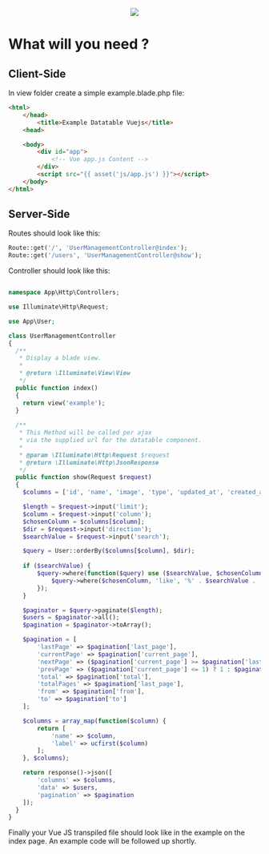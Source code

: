 <p align="center"><img src="https://laravel.com/assets/img/components/logo-laravel.svg"></p>

# What will you need ?

## Client-Side

In view folder create a simple example.blade.php file:
```html
<html>
    </head>
        <title>Example Datatable Vuejs</title>
    <head>

    <body>
        <div id="app">
            <!-- Vue app.js Content -->
        </div>
        <script src="{{ asset('js/app.js') }}"></script>
    </body>
</html>
```

## Server-Side

Routes should look like this:
```php
Route::get('/', 'UserManagementController@index');
Route::get('/users', 'UserManagementController@show');
```

Controller should look like this:

```php

namespace App\Http\Controllers;

use Illuminate\Http\Request;

use App\User;

class UserManagementController
{ 
  /**
   * Display a blade view.
   * 
   * @return \Illuminate\View\View
   */ 
  public function index() 
  {
    return view('example');
  }
   
  /**
   * This Method will be called per ajax 
   * via the supplied url for the datatable component.
   * 
   * @param \Illuminate\Http\Request $request
   * @return \Illuminate\Http\JsonResponse
   */ 
  public function show(Request $request) 
  {
    $columns = ['id', 'name', 'image', 'type', 'updated_at', 'created_at'];

    $length = $request->input('limit');
    $column = $request->input('column');
    $chosenColumn = $columns[$column];
    $dir = $request->input('direction');
    $searchValue = $request->input('search');

    $query = User::orderBy($columns[$column], $dir);
    
    if ($searchValue) {
        $query->where(function($query) use ($searchValue, $chosenColumn) {
            $query->where($chosenColumn, 'like', '%' . $searchValue . '%');
        });
    }

    $paginator = $query->paginate($length);
    $users = $paginator->all();
    $pagination = $paginator->toArray();

    $pagination = [
        'lastPage' => $pagination['last_page'],
        'currentPage' => $pagination['current_page'],
        'nextPage' => ($pagination['current_page'] >= $pagination['last_page']) ? $pagination['last_page'] : $pagination['current_page']+1,
        'prevPage' => ($pagination['current_page'] <= 1) ? 1 : $pagination['current_page']-1,
        'total' => $pagination['total'],
        'totalPages' => $pagination['last_page'],
        'from' => $pagination['from'],
        'to' => $pagination['to']
    ];

    $columns = array_map(function($column) { 
        return [ 
            'name' => $column,
            'label' => ucfirst($column) 
        ];
    }, $columns);

    return response()->json([
        'columns' => $columns,
        'data' => $users,
        'pagination' => $pagination
    ]);
  }
}
```

Finally your Vue JS transpiled file should look like in the example on the index page.
An example code will be followed up shortly.
